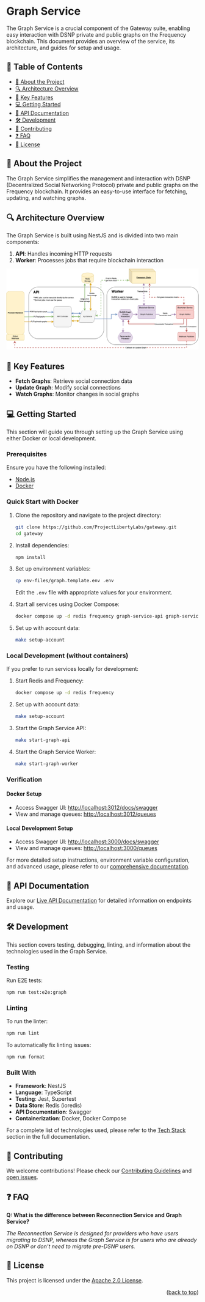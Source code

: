 # Graph Service

The Graph Service is a crucial component of the Gateway suite, enabling easy interaction with DSNP private and public graphs on the Frequency blockchain. This document provides an overview of the service, its architecture, and guides for setup and usage.

## 📗 Table of Contents

- [📖 About the Project](#about-project)
- [🔍 Architecture Overview](#architecture-overview)
- [🔑 Key Features](#key-features)
- [💻 Getting Started](#getting-started)
- [🚀 API Documentation](#api-documentation)
- [🛠 Development](#development)
- [🤝 Contributing](#contributing)
- [❓ FAQ](#faq)
- [📝 License](#license)

## 📖 About the Project <a name="about-project"></a>

The Graph Service simplifies the management and interaction with DSNP (Decentralized Social Networking Protocol) private and public graphs on the Frequency blockchain. It provides an easy-to-use interface for fetching, updating, and watching graphs.

## 🔍 Architecture Overview <a name="architecture-overview"></a>

The Graph Service is built using NestJS and is divided into two main components:

1. **API**: Handles incoming HTTP requests
2. **Worker**: Processes jobs that require blockchain interaction

![Gateway Graph Service Architecture](./graph_service_arch.drawio.png)

## 🔑 Key Features <a name="key-features"></a>

- **Fetch Graphs**: Retrieve social connection data
- **Update Graph**: Modify social connections
- **Watch Graphs**: Monitor changes in social graphs

## 💻 Getting Started <a name="getting-started"></a>

This section will guide you through setting up the Graph Service using either Docker or local development.

### Prerequisites

Ensure you have the following installed:
- [Node.js](https://nodejs.org)
- [Docker](https://docs.docker.com/get-docker/)

### Quick Start with Docker

1. Clone the repository and navigate to the project directory:
   ```bash
   git clone https://github.com/ProjectLibertyLabs/gateway.git
   cd gateway
   ```

2. Install dependencies:
   ```bash
   npm install
   ```

3. Set up environment variables:
   ```bash
   cp env-files/graph.template.env .env
   ```
   Edit the `.env` file with appropriate values for your environment.

4. Start all services using Docker Compose:
   ```bash
   docker compose up -d redis frequency graph-service-api graph-service-worker
   ```

5. Set up with account data:
   ```bash
   make setup-account
   ```

### Local Development (without containers)

If you prefer to run services locally for development:

1. Start Redis and Frequency:
   ```bash
   docker compose up -d redis frequency
   ```

2. Set up with account data:
   ```bash
   make setup-account
   ```

3. Start the Graph Service API:
   ```bash
   make start-graph-api
   ```

4. Start the Graph Service Worker:
   ```bash
   make start-graph-worker
   ```

### Verification

#### Docker Setup
- Access Swagger UI: [http://localhost:3012/docs/swagger](http://localhost:3012/docs/swagger)
- View and manage queues: [http://localhost:3012/queues](http://localhost:3012/queues)

#### Local Development Setup
- Access Swagger UI: [http://localhost:3000/docs/swagger](http://localhost:3000/docs/swagger)
- View and manage queues: [http://localhost:3000/queues](http://localhost:3000/queues)

For more detailed setup instructions, environment variable configuration, and advanced usage, please refer to our [comprehensive documentation](#).

## 🚀 API Documentation <a name="api-documentation"></a>

Explore our [Live API Documentation](https://projectlibertylabs.github.io/gateway) for detailed information on endpoints and usage.

## 🛠 Development <a name="development"></a>

This section covers testing, debugging, linting, and information about the technologies used in the Graph Service.

### Testing

Run E2E tests:
```bash
npm run test:e2e:graph
```

### Linting

To run the linter:
```bash
npm run lint
```

To automatically fix linting issues:
```bash
npm run format
```

### Built With

- **Framework**: NestJS
- **Language**: TypeScript
- **Testing**: Jest, Supertest
- **Data Store**: Redis (ioredis)
- **API Documentation**: Swagger
- **Containerization**: Docker, Docker Compose

For a complete list of technologies used, please refer to the [Tech Stack](#tech-stack) section in the full documentation.

## 🤝 Contributing <a name="contributing"></a>

We welcome contributions! Please check our [Contributing Guidelines](./CONTRIBUTING.md) and [open issues](https://github.com/ProjectLibertyLabs/graph-service/issues).

## ❓ FAQ <a name="faq"></a>

**Q: What is the difference between Reconnection Service and Graph Service?**

*The Reconnection Service is designed for providers who have users migrating to DSNP, whereas the Graph Service is for users who are already on DSNP or don't need to migrate pre-DSNP users.*

## 📝 License <a name="license"></a>

This project is licensed under the [Apache 2.0 License](./LICENSE).

<p align="right">(<a href="#-table-of-contents">back to top</a>)</p>
